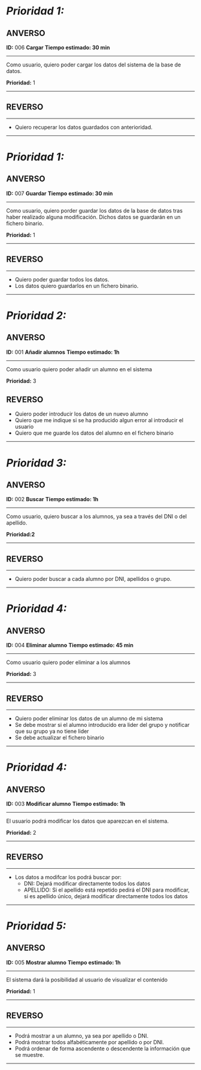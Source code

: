 # ***Prioridad 1:***


## ANVERSO

**ID:** 006 **Cargar**
**Tiempo estimado: 30 min**

---

Como usuario, quiero poder cargar los datos del sistema de la base de datos.

**Prioridad:** 1

---

## REVERSO
---

* Quiero recuperar los datos guardados con anterioridad.

---


# ***Prioridad 1:***


## ANVERSO

**ID:** 007 **Guardar**
**Tiempo estimado: 30 min**

---

Como usuario, quiero porder guardar los datos de la base de datos tras haber realizado alguna modificación. Dichos datos se guardarán en un fichero binario.

**Prioridad:** 1

---

## REVERSO
---

* Quiero poder guardar todos los datos.
* Los datos quiero guardarlos en un fichero binario.

---



# ***Prioridad 2:***


## ANVERSO 


**ID:** 001 **Añadir alumnos**
**Tiempo estimado: 1h**

---

Como usuario quiero poder añadir un alumno en el sistema

**Prioridad:** 3



## REVERSO

* Quiero poder introducir los datos de un nuevo alumno
* Quiero que me indique si se ha producido algun error al introducir el usuario
* Quiero que me guarde los datos del alumno en el fichero binario
---




# ***Prioridad 3:***


## ANVERSO

**ID:** 002 **Buscar**
**Tiempo estimado: 1h**

---

Como usuario, quiero buscar a los alumnos, ya sea a través del DNI o del apellido. 

**Prioridad:2** 

---

## REVERSO
---

* Quiero poder buscar a cada alumno por DNI, apellidos o grupo.

---



# ***Prioridad 4:***


## ANVERSO

**ID:** 004 **Eliminar alumno**
**Tiempo estimado: 45 min**

---

Como usuario quiero poder eliminar a los alumnos

**Prioridad:** 3

---

## REVERSO
---

* Quiero poder eliminar los datos de un alumno de mi sistema
* Se debe mostrar si el alumno introducido era lider del grupo y notificar que su grupo ya no tiene lider
* Se debe actualizar el fichero binario

---



# ***Prioridad 4:***


## ANVERSO

**ID:** 003 **Modificar alumno**
**Tiempo estimado: 1h**

---

El usuario podrá modificar los datos que aparezcan en el sistema.

**Prioridad:** 2

---

## REVERSO
---

* Los datos a modifcar los podrá buscar por:
    * DNI: Dejará modificar directamente todos los datos
    * APELLIDO: Si el apellido está repetido pedirá el DNI para modificar, si es apellido único, dejará modificar directamente todos los datos

---



# ***Prioridad 5:***


## ANVERSO

**ID:** 005 **Mostrar alumno**
**Tiempo estimado: 1h**

---

El sistema dará la posibilidad al usuario de visualizar el contenido

**Prioridad:** 1

---

## REVERSO
---

* Podrá mostrar a un alumno, ya sea por apellido o DNI.
* Podrá mostrar todos alfabéticamente por apellido o por DNI.
* Podrá ordenar de forma ascendente o descendente la información que se muestre.

---







